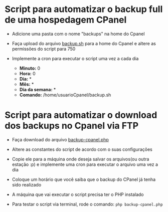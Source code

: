 # Script para automatizar o backup full de uma hospedagem CPanel

* Adicione uma pasta com o nome "backups" na home do Cpanel

* Faça upload do arquivo [backup.sh](https://github.com/tharlesamaro/cpanel-backups-automatizados/blob/master/backup.sh) para a home do Cpanel e altere as permissões do script para 750

* Implemente a cron para executar o script uma vez a cada dia

  * **Minuto:** 0
  * **Hora:** 0
  * **Dia:** *
  * **Mês:** *
  * **Dia da semana:** *
  * **Comando:** /home/usuarioCpanel/backup.sh
  
# Script para automatizar o download dos backups no Cpanel via FTP

* Faça download do arquivo [backup-cpanel.php](https://github.com/tharlesamaro/cpanel-backups-automatizados/blob/master/backup-cpanel.php)

* Altere as constantes do script de acordo com o suas configurações

* Copie ele para a máquina onde deseja salvar os arquivos(ou outra estação :p) e implemente uma cron para executar o arquivo uma vez a dia

* Coloque um horário que você saiba que o backup do CPanel já tenha sido realizado

* A máquina que vai executar o script precisa ter o PHP instalado

* Para testar o script via terminal, rode o comando: ```php backup-cpanel.php```
